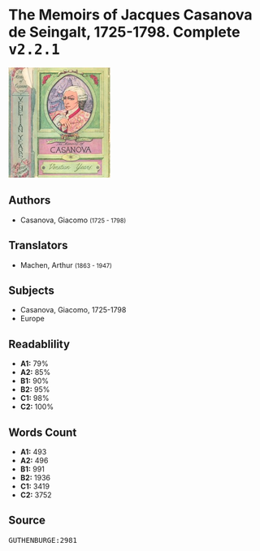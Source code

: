 # The Memoirs of Jacques Casanova de Seingalt, 1725-1798. Complete <kbd>v2.2.1</kbd>

![](./cover.medium.jpg "")

## Authors


 - Casanova, Giacomo <small>(1725 - 1798)</small>

## Translators


 - Machen, Arthur <small>(1863 - 1947)</small>

## Subjects


 - Casanova, Giacomo, 1725-1798
 - Europe

## Readablility


 - **A1:** 79%
 - **A2:** 85%
 - **B1:** 90%
 - **B2:** 95%
 - **C1:** 98%
 - **C2:** 100%

## Words Count


 - **A1:** 493
 - **A2:** 496
 - **B1:** 991
 - **B2:** 1936
 - **C1:** 3419
 - **C2:** 3752

## Source


<kbd>GUTHENBURGE:2981</kbd>
